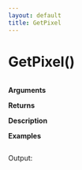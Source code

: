 ```yaml
---
layout: default
title: GetPixel
---
```


# GetPixel()

``` c

```

**Arguments**

**Returns**

**Description**

**Examples**

``` c

```

Output:

```

```
